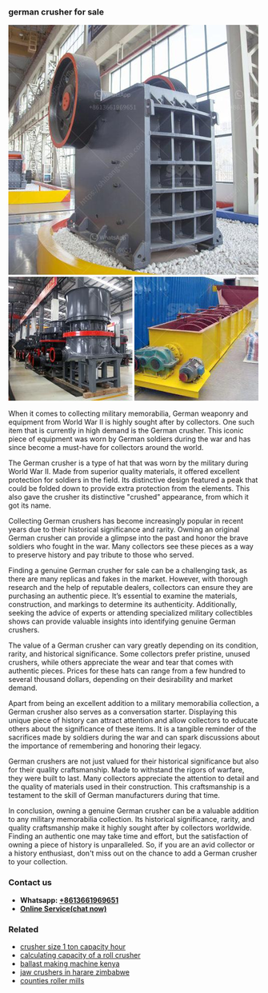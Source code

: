 <h3>german crusher for sale</h3><img src='1708589512.jpg' alt=''><p>When it comes to collecting military memorabilia, German weaponry and equipment from World War II is highly sought after by collectors. One such item that is currently in high demand is the German crusher. This iconic piece of equipment was worn by German soldiers during the war and has since become a must-have for collectors around the world.</p><p>The German crusher is a type of hat that was worn by the military during World War II. Made from superior quality materials, it offered excellent protection for soldiers in the field. Its distinctive design featured a peak that could be folded down to provide extra protection from the elements. This also gave the crusher its distinctive "crushed" appearance, from which it got its name.</p><p>Collecting German crushers has become increasingly popular in recent years due to their historical significance and rarity. Owning an original German crusher can provide a glimpse into the past and honor the brave soldiers who fought in the war. Many collectors see these pieces as a way to preserve history and pay tribute to those who served.</p><p>Finding a genuine German crusher for sale can be a challenging task, as there are many replicas and fakes in the market. However, with thorough research and the help of reputable dealers, collectors can ensure they are purchasing an authentic piece. It’s essential to examine the materials, construction, and markings to determine its authenticity. Additionally, seeking the advice of experts or attending specialized military collectibles shows can provide valuable insights into identifying genuine German crushers.</p><p>The value of a German crusher can vary greatly depending on its condition, rarity, and historical significance. Some collectors prefer pristine, unused crushers, while others appreciate the wear and tear that comes with authentic pieces. Prices for these hats can range from a few hundred to several thousand dollars, depending on their desirability and market demand.</p><p>Apart from being an excellent addition to a military memorabilia collection, a German crusher also serves as a conversation starter. Displaying this unique piece of history can attract attention and allow collectors to educate others about the significance of these items. It is a tangible reminder of the sacrifices made by soldiers during the war and can spark discussions about the importance of remembering and honoring their legacy.</p><p>German crushers are not just valued for their historical significance but also for their quality craftsmanship. Made to withstand the rigors of warfare, they were built to last. Many collectors appreciate the attention to detail and the quality of materials used in their construction. This craftsmanship is a testament to the skill of German manufacturers during that time.</p><p>In conclusion, owning a genuine German crusher can be a valuable addition to any military memorabilia collection. Its historical significance, rarity, and quality craftsmanship make it highly sought after by collectors worldwide. Finding an authentic one may take time and effort, but the satisfaction of owning a piece of history is unparalleled. So, if you are an avid collector or a history enthusiast, don't miss out on the chance to add a German crusher to your collection.</p><h3>Contact us</h3><ul><li><strong>Whatsapp:&nbsp;<a href="https://wa.me/8613661969651">+8613661969651</a></strong></li><li><a href="https://swt.shibang-china.com/?git&amp;zhl&amp;german crusher for sale"><strong>Online Service(chat now)</strong></a></li></ul><h3>Related</h3><ul><li><a href='crusher size 1 ton capacity hour.md'>crusher size 1 ton capacity hour</a></li><li><a href='calculating capacity of a roll crusher.md'>calculating capacity of a roll crusher</a></li><li><a href='ballast making machine kenya.md'>ballast making machine kenya</a></li><li><a href='jaw crushers in harare zimbabwe.md'>jaw crushers in harare zimbabwe</a></li><li><a href='counties roller mills.md'>counties roller mills</a></li></ul>